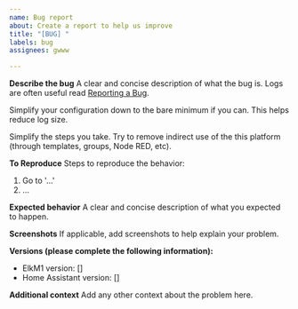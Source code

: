 ```yaml
---
name: Bug report
about: Create a report to help us improve
title: "[BUG] "
labels: bug
assignees: gwww

---
```


**Describe the bug**
A clear and concise description of what the bug is. Logs are often useful read [Reporting a Bug](https://github.com/gwww/elkm1#reporting-a-bug).

Simplify your configuration down to the bare minimum if you can. This helps reduce log size.

Simplify the steps you take. Try to remove indirect use of the this platform (through templates, groups, Node RED, etc).

**To Reproduce**
Steps to reproduce the behavior:
1. Go to '...'
2. ...

**Expected behavior**
A clear and concise description of what you expected to happen.

**Screenshots**
If applicable, add screenshots to help explain your problem.

**Versions (please complete the following information):**
 - ElkM1 version: []
 - Home Assistant version: []

**Additional context**
Add any other context about the problem here.
